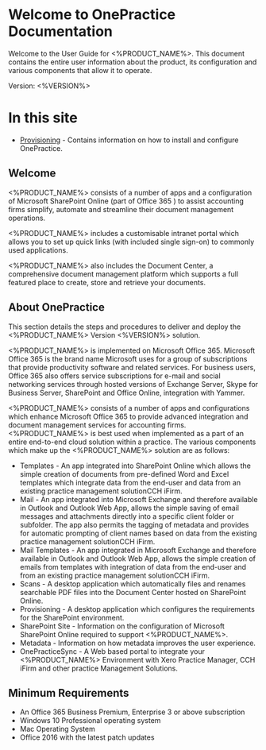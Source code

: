 # Welcome to OnePractice Documentation
Welcome to the User Guide for  <%PRODUCT_NAME%>. This document contains the entire user information about the product, its configuration and various components that allow it to operate.

Version: <%VERSION%>

# In this site
- [Provisioning](provisioning.md) - Contains information on how to install and configure OnePractice.

## Welcome


<%PRODUCT_NAME%> consists of a number of apps and a configuration of Microsoft SharePoint Online (part of Office 365 ) to assist accounting firms simplify, automate and streamline their document management operations.

<%PRODUCT_NAME%> includes a customisable intranet portal which allows you to set up quick links (with included single sign-on) to commonly used applications.

<%PRODUCT_NAME%> also includes the Document Center, a comprehensive document management platform which supports a full featured place to create, store and retrieve your documents.

## About OnePractice
This section details the steps and procedures to deliver and deploy the <%PRODUCT_NAME%> Version <%VERSION%> solution.

<%PRODUCT_NAME%> is implemented on Microsoft Office 365. Microsoft Office 365 is the brand name Microsoft uses for a group of subscriptions that provide productivity software and related services. For business users, Office 365 also offers service subscriptions for e-mail and social networking services through hosted versions of Exchange Server, Skype for Business Server, SharePoint and Office Online, integration with Yammer.

<%PRODUCT_NAME%> consists of a number of apps and configurations which enhance Microsoft Office 365 to provide advanced integration and document management services for accounting firms. <%PRODUCT_NAME%> is best used when implemented as a part of an entire end-to-end cloud solution within a practice. The various components which make up the <%PRODUCT_NAME%> solution are as follows:

- Templates - An app integrated into SharePoint Online which allows the simple creation of documents from pre-defined Word and Excel templates which integrate data from the end-user and data from an existing practice management solutionCCH iFirm.
- Mail - An app integrated into Microsoft Exchange and therefore available in Outlook and Outlook Web App, allows the simple saving of email messages and attachments directly into a specific client folder or subfolder. The app also permits the tagging of metadata and provides for automatic prompting of client names based on data from the existing practice management solutionCCH iFirm.
- Mail Templates - An app integrated in Microsoft Exchange and therefore available in Outlook and Outlook Web App, allows the simple creation of emails from templates with integration of data from the end-user and from an existing practice management solutionCCH iFirm.
- Scans - A desktop application which automatically files and renames searchable PDF files into the Document Center hosted on SharePoint Online.
- Provisioning - A desktop application which configures the requirements for the SharePoint environment.
- SharePoint Site - Information on the configuration of Microsoft SharePoint Online required to support <%PRODUCT_NAME%>.
- Metadata - Information on how metadata improves the user experience.
- OnePracticeSync - A Web based portal to integrate your <%PRODUCT_NAME%> Environment with Xero Practice Manager, CCH iFirm and other practice Management Solutions.

## Minimum Requirements
- An Office 365 Business Premium, Enterprise 3 or above subscription 
- Windows 10 Professional operating system 
- Mac Operating System
- Office 2016 with the latest patch updates



